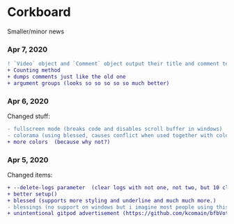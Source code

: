 # Corkboard 
Smaller/minor news
### Apr 7, 2020
```diff
! `Video` object and `Comment` object output their title and comment text respectively 
+ Counting method
+ dumps comments just like the old one
+ argument groups (looks so so so so so much better)
```

### Apr 6, 2020
Changed stuff:
```diff
- fullscreen mode (breaks code and disables scroll buffer in windows)
- colorama (using blessed, causes conflict when used together with colorama and blessed.)
+ more colors  (because why not?)
```

### Apr 5, 2020
Changed items:
```diff
+ --delete-logs parameter  (clear logs with not one, not two, but 10 clicks. Faster than deleting yourself :wink:)
+ better setup() 
+ blessed (supports more styling and underline and much much more.)
- blessings (no support on windows but i imagine most people using this thing will run windows so :P)
+ unintentional gitpod advertisement (https://github.com/kcomain/bfbVoteCounter/commit/927f3ab40eebc191074a053a99fdf56ae19da8fe)
```
